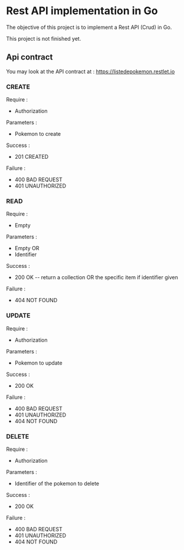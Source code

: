 # Rest API implementation in Go

The objective of this project is to implement a Rest API (Crud) in Go.

This project is not finished yet.

## Api contract
You may look at the API contract at : https://listedepokemon.restlet.io

### CREATE
Require :
 * Authorization

Parameters :
 * Pokemon to create

Success :
 * 201 CREATED

Failure :
 * 400 BAD REQUEST
 * 401 UNAUTHORIZED

### READ
Require :
 * Empty

Parameters :
 * Empty OR
 * Identifier

Success :
 * 200 OK -- return a collection OR the specific item if identifier given

Failure :
 * 404 NOT FOUND

### UPDATE
Require :
 * Authorization

Parameters :
 * Pokemon to update

Success :
 * 200 OK

Failure :
 * 400 BAD REQUEST
 * 401 UNAUTHORIZED
 * 404 NOT FOUND

### DELETE
Require :
 * Authorization

Parameters :
 * Identifier of the pokemon to delete

Success :
 * 200 OK

Failure :
 * 400 BAD REQUEST
 * 401 UNAUTHORIZED
 * 404 NOT FOUND